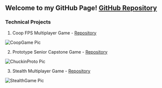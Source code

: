 ## Welcome to my GitHub Page! [GitHub Repository](https://github.com/berkbid)

### Technical Projects

1. Coop FPS Multiplayer Game - [Repository](https://github.com/berkbid/CoopGame)

![CoopGame Pic](https://berkbid.github.io/Images/CoopGameMini.png)

2. Prototype Senior Capstone Game - [Repository](https://github.com/berkbid/ChuckinProto)

![ChuckinProto Pic](https://berkbid.github.io/Images/ChuckinProto.png)

3. Stealth Multiplayer Game - [Repository](https://github.com/berkbid/StealthGame)

![StealthGame Pic](https://berkbid.github.io/Images/StealthGame.png)
